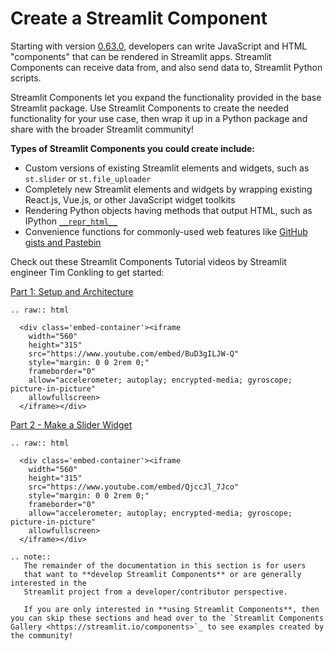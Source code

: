 # Create a Streamlit Component

Starting with version [0.63.0](changelog.html#version-0-63-0), developers can write JavaScript and HTML "components" that can be rendered in Streamlit apps. Streamlit Components can receive data from, and also send data to, Streamlit Python scripts.

Streamlit Components let you expand the functionality provided in the base Streamlit package. Use Streamlit Components to create the needed functionality for your use case, then wrap it up in a Python package and share with the broader Streamlit community!

**Types of Streamlit Components you could create include:**

- Custom versions of existing Streamlit elements and widgets, such as `st.slider` or `st.file_uploader`
- Completely new Streamlit elements and widgets by wrapping existing React.js, Vue.js, or other JavaScript widget toolkits
- Rendering Python objects having methods that output HTML, such as IPython [`__repr_html__`](https://ipython.readthedocs.io/en/stable/config/integrating.html#rich-display)
- Convenience functions for commonly-used web features like [GitHub gists and Pastebin](https://github.com/randyzwitch/streamlit-embedcode)

Check out these Streamlit Components Tutorial videos by Streamlit engineer Tim Conkling to get started:

[Part 1: Setup and Architecture](https://www.youtube.com/watch?v=BuD3gILJW-Q&feature=youtu.be)

```eval_rst
.. raw:: html

  <div class='embed-container'><iframe
    width="560"
    height="315"
    src="https://www.youtube.com/embed/BuD3gILJW-Q"
    style="margin: 0 0 2rem 0;"
    frameborder="0"
    allow="accelerometer; autoplay; encrypted-media; gyroscope; picture-in-picture"
    allowfullscreen>
  </iframe></div>
```

[Part 2 - Make a Slider Widget](https://www.youtube.com/watch?v=QjccJl_7Jco)

```eval_rst
.. raw:: html

  <div class='embed-container'><iframe
    width="560"
    height="315"
    src="https://www.youtube.com/embed/QjccJl_7Jco"
    style="margin: 0 0 2rem 0;"
    frameborder="0"
    allow="accelerometer; autoplay; encrypted-media; gyroscope; picture-in-picture"
    allowfullscreen>
  </iframe></div>
```

```eval_rst
.. note::
   The remainder of the documentation in this section is for users
   that want to **develop Streamlit Components** or are generally interested in the
   Streamlit project from a developer/contributor perspective.

   If you are only interested in **using Streamlit Components**, then you can skip these sections and head over to the `Streamlit Components Gallery <https://streamlit.io/components>`_ to see examples created by the community!
```
